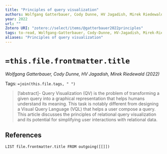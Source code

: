```yaml
---
title: "Principles of query visualization"
authors: Wolfgang Gatterbauer, Cody Dunne, HV Jagadish, Mirek Riedewald
year: 2022
url: ""
Zotero URI: "zotero://select/items/@gatterbauer2022principles"
tags: to-read, Wolfgang-Gatterbauer, Cody-Dunne, HV-Jagadish, Mirek-Riedewald
aliases: "Principles of query visualization"
---
```


# `=this.file.frontmatter.title`
_Wolfgang Gatterbauer, Cody Dunne, HV Jagadish, Mirek Riedewald (2022)_

Tags: `=join(this.file.tags, " ")`

> [!abstract]-
> Query Visualization (QV) is the problem of transforming a given query into a graphical representation that helps humans understand its meaning. This task is notably different from designing a Visual Query Language (VQL) that helps a user compose a query. This article discusses the principles of relational query visualization and its potential for simplifying user interactions with relational data.

## References

```dataview
LIST file.frontmatter.title FROM outgoing([[]])
```
